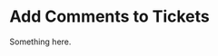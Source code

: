 [title]: # (Add Comments to Tickets)
[tags]: # (XXX)
[priority]: # (6196)
# Add Comments to Tickets
Something here.
